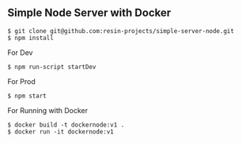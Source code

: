 ## Simple Node Server with Docker

```
$ git clone git@github.com:resin-projects/simple-server-node.git
$ npm install
```

For Dev
```
$ npm run-script startDev
```

For Prod
```
$ npm start
```

For Running with Docker
```
$ docker build -t dockernode:v1 .
$ docker run -it dockernode:v1
```